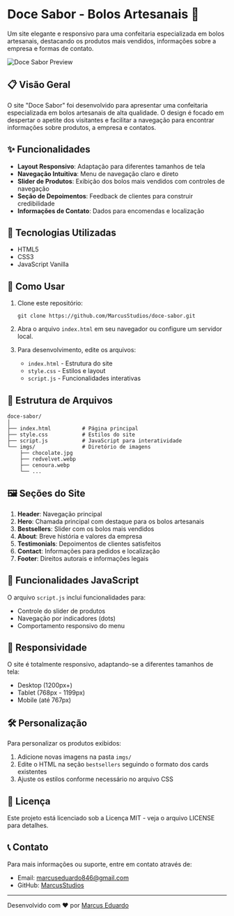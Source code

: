 # Doce Sabor - Bolos Artesanais 🎂

Um site elegante e responsivo para uma confeitaria especializada em bolos artesanais, destacando os produtos mais vendidos, informações sobre a empresa e formas de contato.

![Doce Sabor Preview](https://raw.githubusercontent.com/MarcusStudios/LandingPageBolos/main/imgs/cenoura.webp)
## 📋 Visão Geral

O site "Doce Sabor" foi desenvolvido para apresentar uma confeitaria especializada em bolos artesanais de alta qualidade. O design é focado em despertar o apetite dos visitantes e facilitar a navegação para encontrar informações sobre produtos, a empresa e contatos.

## ✨ Funcionalidades

- **Layout Responsivo**: Adaptação para diferentes tamanhos de tela
- **Navegação Intuitiva**: Menu de navegação claro e direto
- **Slider de Produtos**: Exibição dos bolos mais vendidos com controles de navegação
- **Seção de Depoimentos**: Feedback de clientes para construir credibilidade
- **Informações de Contato**: Dados para encomendas e localização

## 🔧 Tecnologias Utilizadas

- HTML5
- CSS3
- JavaScript Vanilla

## 🚀 Como Usar

1. Clone este repositório:
   ```
   git clone https://github.com/MarcusStudios/doce-sabor.git
   ```

2. Abra o arquivo `index.html` em seu navegador ou configure um servidor local.

3. Para desenvolvimento, edite os arquivos:
   - `index.html` - Estrutura do site
   - `style.css` - Estilos e layout
   - `script.js` - Funcionalidades interativas

## 📁 Estrutura de Arquivos

```
doce-sabor/
│
├── index.html          # Página principal
├── style.css           # Estilos do site
├── script.js           # JavaScript para interatividade
└── imgs/               # Diretório de imagens
    ├── chocolate.jpg
    ├── redvelvet.webp
    ├── cenoura.webp
    └── ...
```

## 🖼️ Seções do Site

1. **Header**: Navegação principal
2. **Hero**: Chamada principal com destaque para os bolos artesanais
3. **Bestsellers**: Slider com os bolos mais vendidos
4. **About**: Breve história e valores da empresa
5. **Testimonials**: Depoimentos de clientes satisfeitos
6. **Contact**: Informações para pedidos e localização
7. **Footer**: Direitos autorais e informações legais

## 🔄 Funcionalidades JavaScript

O arquivo `script.js` inclui funcionalidades para:
- Controle do slider de produtos
- Navegação por indicadores (dots)
- Comportamento responsivo do menu

## 📱 Responsividade

O site é totalmente responsivo, adaptando-se a diferentes tamanhos de tela:
- Desktop (1200px+)
- Tablet (768px - 1199px)
- Mobile (até 767px)

## 🛠️ Personalização

Para personalizar os produtos exibidos:
1. Adicione novas imagens na pasta `imgs/`
2. Edite o HTML na seção `bestsellers` seguindo o formato dos cards existentes
3. Ajuste os estilos conforme necessário no arquivo CSS

## 📝 Licença

Este projeto está licenciado sob a Licença MIT - veja o arquivo LICENSE para detalhes.

## 📞 Contato

Para mais informações ou suporte, entre em contato através de:
- Email: marcuseduardo846@gmail.com
- GitHub: [MarcusStudios](https://github.com/MarcusStudios)

---

Desenvolvido com ❤️ por [Marcus Eduardo](https://github.com/MarcusStudios)
